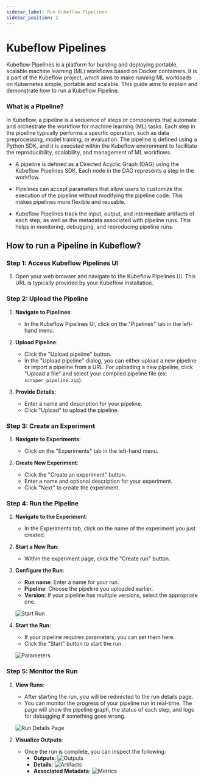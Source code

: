```yaml
---
sidebar_label: Run Kubeflow Pipelines
sidebar_position: 2
---
```


# Kubeflow Pipelines

Kubeflow Pipelines is a platform for building and deploying portable, scalable machine learning (ML) workflows based on Docker containers. It is a part of the Kubeflow project, which aims to make running ML workloads on Kubernetes simple, portable and scalable. This guide aims to explain and demonstrate how to run a Kubeflow Pipeline.

### What is a Pipeline?

In Kubeflow, a pipeline is a sequence of steps or components that automate and orchestrate the workflow for machine learning (ML) tasks. Each step in the pipeline typically performs a specific operation, such as data preprocessing, model training, or evaluation. The pipeline is defined using a Python SDK, and it is executed within the Kubeflow environment to facilitate the reproducibility, scalability, and management of ML workflows.

- A pipeline is defined as a Directed Acyclic Graph (DAG) using the Kubeflow Pipelines SDK. Each node in the DAG represents a step in the workflow.

- Pipelines can accept parameters that allow users to customize the execution of the pipeline without modifying the pipeline code. This makes pipelines more flexible and reusable.

- Kubeflow Pipelines track the input, output, and intermediate artifacts of each step, as well as the metadata associated with pipeline runs. This helps in monitoring, debugging, and reproducing pipeline runs.

## How to run a Pipeline in Kubeflow?

### Step 1: Access Kubeflow Pipelines UI
1. Open your web browser and navigate to the Kubeflow Pipelines UI. This URL is typically provided by your Kubeflow installation.

### Step 2: Upload the Pipeline
1. **Navigate to Pipelines**:
   - In the Kubeflow Pipelines UI, click on the "Pipelines" tab in the left-hand menu.

2. **Upload Pipeline**:
   - Click the "Upload pipeline" button.
   - In the "Upload pipeline" dialog, you can either upload a new pipeline or import a pipeline from a URL. For uploading a new pipeline, click "Upload a file" and select your compiled pipeline file (ex: `scraper_pipeline.zip`).

3. **Provide Details**:
   - Enter a name and description for your pipeline.
   - Click "Upload" to upload the pipeline.

### Step 3: Create an Experiment
1. **Navigate to Experiments**:
   - Click on the "Experiments" tab in the left-hand menu.

2. **Create New Experiment**:
   - Click the "Create an experiment" button.
   - Enter a name and optional description for your experiment.
   - Click "Next" to create the experiment.

### Step 4: Run the Pipeline
1. **Navigate to the Experiment**:
   - In the Experiments tab, click on the name of the experiment you just created.

2. **Start a New Run**:
   - Within the experiment page, click the "Create run" button.

3. **Configure the Run**:
   - **Run name**: Enter a name for your run.
   - **Pipeline**: Choose the pipeline you uploaded earlier.
   - **Version**: If your pipeline has multiple versions, select the appropriate one.

   ![Start Run](images/start_run.png)
   


4. **Start the Run**:
   - If your pipeline requires parameters, you can set them here.
   - Click the "Start" button to start the run.

   ![Parameters](images/run%20param.png)

### Step 5: Monitor the Run
1. **View Runs**:
   - After starting the run, you will be redirected to the run details page.
   - You can monitor the progress of your pipeline run in real-time. The page will show the pipeline graph, the status of each step, and logs for debugging if something goes wrong.

   ![Run Details Page](images/run%20details%20page.png)

2. **Visualize Outputs**:
   - Once the run is complete, you can inspect the following:
     - **Outputs**: 
       ![Outputs](images/ipop.png)
     - **Details**: 
       ![Artifacts](images/details.png)
     - **Associated Metadata**: 
       ![Metrics](images/metadata.png)
   